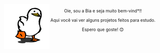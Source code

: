   <img src="https://github.com/bealaurent/bealaurent/blob/main/gif/pato.gif" width="150px" height="150px" align="left"/>
  <p align="center">Oie, sou a Bia e seja muito bem-vind*!!</p>
  <p align="center"> Aqui você vai ver alguns projetos feitos para estudo.</p>
  <p align="center"> Espero que goste! 😊 </p>

